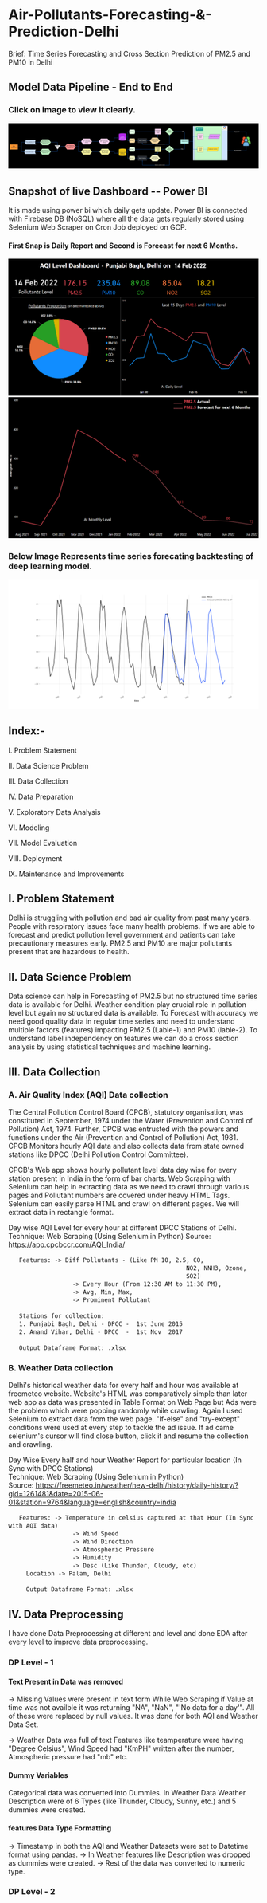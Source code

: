 # Air-Pollutants-Forecasting-&-Prediction-Delhi
Brief: Time Series Forecasting and Cross Section Prediction of PM2.5 and PM10 in Delhi

## Model Data Pipeline - End to End 
### Click on image to view it clearly.
![pipeline plot](https://raw.githubusercontent.com/Jaspreet1711/Air-Pollutant-Prediction-Delhi/main/6.%20Deployment/Dashboard_PowerBI/Model%20Pipeline.jpg)

## Snapshot of live Dashboard -- Power BI 
It is made using power bi which daily gets update. Power BI is connected with Firebase DB (NoSQL) where all the data gets regularly stored using Selenium Web Scraper on Cron Job deployed on GCP. 
#### First Snap is Daily Report and Second is Forecast for next 6 Months.
![Dashboard plot](https://raw.githubusercontent.com/Jaspreet1711/Air-Pollutant-Prediction-Delhi/main/6.%20Deployment/Dashboard_PowerBI/Daily_Dashboard.PNG)
![Dash_Fore plot](https://raw.githubusercontent.com/Jaspreet1711/Air-Pollutant-Prediction-Delhi/main/6.%20Deployment/Dashboard_PowerBI/Forecast_PM2.5.PNG)

### Below Image Represents time series forecating backtesting of deep learning model.
![TS plot](https://github.com/Jaspreet1711/Air-Pollutant-Prediction-Delhi/blob/main/5.%20Model%20Evaluation/Time_Series_PM2.5/TransdormerModel_Results_Monthly_Viz.png)


## Index:-

I. Problem Statement

II. Data Science Problem

III. Data Collection

IV. Data Preparation

V. Exploratory Data Analysis

VI. Modeling

VII. Model Evaluation

VIII. Deployment

IX. Maintenance and Improvements


## I. Problem Statement
Delhi is struggling with pollution and bad air quality from past many years. People with respiratory issues face many health problems. If we are able to forecast and predict pollution level government and patients can take precautionary measures early. PM2.5 and PM10 are major pollutants present that are hazardous to health.

## II. Data Science Problem
Data science can help in Forecasting of PM2.5 but no structured time series data is available for Delhi. Weather condition play crucial role in pollution level but again no structured data is available. To Forecast with accuracy we need good quality data in regular time series and need to understand multiple factors (features) impacting PM2.5 (Lable-1) and PM10 (lable-2). To understand label independency on features we can do a cross section analysis by using statistical techniques and machine learning.   

## III. Data Collection

### A. Air Quality Index (AQI) Data collection
   
The Central Pollution Control Board (CPCB), statutory organisation, was constituted in September, 1974 under the Water (Prevention and Control of Pollution) Act, 1974. Further, CPCB was entrusted with the powers and functions under the Air (Prevention and Control of Pollution) Act, 1981. CPCB Monitors hourly AQI data and also collects data from state owned stations like DPCC (Delhi Pollution Control Committee). 

CPCB's Web app shows hourly pollutant level data day wise for every station present in India in the form of bar charts. Web Scraping with Selenium can help in extracting data as we need to crawl through various pages and Pollutant numbers are covered under heavy HTML Tags. Selenium can easily parse HTML and crawl on different pages. We will extract data in rectangle format.
   
   Day wise AQI Level for every hour at different DPCC Stations of Delhi.   
   Technique: Web Scraping (Using Selenium in Python)
   Source: https://app.cpcbccr.com/AQI_India/
       
       Features: -> Diff Pollutants - (Like PM 10, 2.5, CO, 
                                                      NO2, NNH3, Ozone, 
                                                      SO2)
                      -> Every Hour (From 12:30 AM to 11:30 PM), 
                      -> Avg, Min, Max, 
                      -> Prominent Pollutant
                       
       Stations for collection:                                     
       1. Punjabi Bagh, Delhi - DPCC -  1st June 2015
       2. Anand Vihar, Delhi - DPCC  -  1st Nov  2017
       
       Output Dataframe Format: .xlsx
      
  
### B. Weather Data collection

Delhi's historical weather data for every half and hour was available at freemeteo website. Website's HTML was comparatively simple than later web app as data was presented in Table Format on Web Page but Ads were the problem which were popping randomly while crawling. Again I used Selenium to extract data from the web page. "If-else" and "try-except" conditions were used at every step to tackle the ad issue. If ad came selenium's cursor will find close button, click it and resume the collection and crawling. 

   Day Wise Every half and hour Weather Report for particular location (In Sync with DPCC Stations)     
   Technique: Web Scraping (Using Selenium in Python)       
   Source: https://freemeteo.in/weather/new-delhi/history/daily-history/?gid=1261481&date=2015-06-01&station=9764&language=english&country=india
       
       Features: -> Temperature in celsius captured at that Hour (In Sync with AQI data)
                      -> Wind Speed
                      -> Wind Direction 
                      -> Atmospheric Pressure
                      -> Humidity
                      -> Desc (Like Thunder, Cloudy, etc)
         Location -> Palam, Delhi
         
         Output Dataframe Format: .xlsx

## IV. Data Preprocessing

I have done Data Preprocessing at different and level and done EDA after every level to improve data preprocessing.

### DP Level - 1 

#### Text Present in Data was removed
-> Missing Values were present in text form
While Web Scraping if Value at time was not availble it was returning "NA", "NaN", "'No data for a day'". All of these were replaced by null values.
It was done for both AQI and Weather Data Set.

-> Weather Data was full of text
Features like teamperature were having "Degree Celsius", Wind Speed had "KmPH" written after the number, Atmospheric pressure had "mb" etc. 

#### Dummy Variables 
Categorical data was converted into Dummies. In Weather Data Weather Description were of 6 Types (like Thunder, Cloudy, Sunny, etc.) and 5 dummies were created. 

#### features Data Type Formatting
-> Timestamp in both the AQI and Weather Datasets were set to Datetime format using pandas.
-> In Weather features like Description was dropped as dummies were created.
-> Rest of the data was converted to numeric type.

### DP Level - 2





